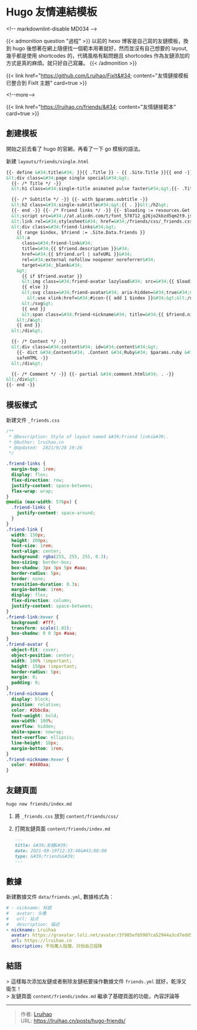 # Hugo 友情連結模板

&lt;!-- markdownlint-disable MD034 --&gt;

{{&lt; admonition question &#34;過程&#34; &gt;}}
以前的 hexo 博客是自己寫的友鏈模板，換到 hugo 後想著在網上隨便找一個範本用著就好，然而並沒有自己想要的 layout, 幾乎都是使用 shortcodes 的，代碼風格有點問題且 shortcodes 作為友鏈添加的方式是真的麻煩。就只好自己寫羅。
{{&lt; /admonition &gt;}}

{{&lt; link href=&#34;https://github.com/Lruihao/FixIt&#34; content=&#34;友情鏈接模板已整合到 FixIt 主題&#34; card=true &gt;}}

&lt;!--more--&gt;

{{&lt; link href=&#34;https://lruihao.cn/friends/&#34; content=&#34;友情鏈接範本&#34; card=true &gt;}}

## 創建模板

開始之前去看了 hugo 的官網，再看了一下 go 模板的語法。

新建 `layouts/friends/single.html`

```html
{{- define &#34;title&#34; }}{{ .Title }} - {{ .Site.Title }}{{ end -}} {{- define &#34;content&#34; -}} {{- $params := .Scratch.Get &#34;params&#34; -}}
&lt;div class=&#34;page single special&#34;&gt;
  {{- /* Title */ -}}
  &lt;h1 class=&#34;single-title animated pulse faster&#34;&gt;{{- .Title -}}&lt;/h1&gt;

  {{- /* Subtitle */ -}} {{- with $params.subtitle -}}
  &lt;h2 class=&#34;single-subtitle&#34;&gt;{{ . }}&lt;/h2&gt;
  {{- end -}} {{- /* Friend links */ -}} {{- $loading := resources.Get &#34;svg/loading.svg&#34; | minify -}}
  &lt;script src=&#34;//at.alicdn.com/t/font_578712_g26jo2kbzd5qm2t9.js&#34;&gt;&lt;/script&gt;
  &lt;link rel=&#34;stylesheet&#34; href=&#34;/friends/css/_friends.css&#34; /&gt;
  &lt;div class=&#34;friend-links&#34;&gt;
    {{ range $index, $friend := .Site.Data.friends }}
    &lt;a
      class=&#34;friend-link&#34;
      title=&#34;{{ $friend.description }}&#34;
      href=&#34;{{ $friend.url | safeURL }}&#34;
      rel=&#34;external nofollow noopener noreferrer&#34;
      target=&#34;_blank&#34;
    &gt;
      {{ if $friend.avatar }}
      &lt;img class=&#34;friend-avatar lazyload&#34; src=&#34;{{ $loading.RelPermalink }}&#34; data-src=&#34;{{ $friend.avatar }}&#34; alt=&#34;{{ $friend.nickname }}&#34; /&gt;
      {{ else }}
      &lt;svg class=&#34;friend-avatar&#34; aria-hidden=&#34;true&#34;&gt;
        &lt;use xlink:href=&#34;#icon-{{ add 1 $index }}&#34;&gt;&lt;/use&gt;
      &lt;/svg&gt;
      {{ end }}
      &lt;span class=&#34;friend-nickname&#34; title=&#34;{{ $friend.nickname }}&#34;&gt;@{{ $friend.nickname }}&lt;/span&gt;
    &lt;/a&gt;
    {{ end }}
  &lt;/div&gt;

  {{- /* Content */ -}}
  &lt;div class=&#34;content&#34; id=&#34;content&#34;&gt;
    {{- dict &#34;Content&#34; .Content &#34;Ruby&#34; $params.ruby &#34;Fraction&#34; $params.fraction &#34;Fontawesome&#34; $params.fontawesome | partial &#34;function/content.html&#34; |
    safeHTML -}}
  &lt;/div&gt;

  {{- /* Comment */ -}} {{- partial &#34;comment.html&#34; . -}}
&lt;/div&gt;
{{- end -}}
```

## 模板樣式

新建文件 `_friends.css`

```css
/**
 * @Description: Style of layout named &#39;Friend links&#39;.
 * @Author: lruihao.cn
 * @Updated:  2021/9/20 19:26
 */

.friend-links {
  margin-top: 1rem;
  display: flex;
  flex-direction: row;
  justify-content: space-between;
  flex-wrap: wrap;
}
@media (max-width: 576px) {
  .friend-links {
    justify-content: space-around;
  }
}
.friend-link {
  width: 150px;
  height: 200px;
  font-size: 1rem;
  text-align: center;
  background: rgba(255, 255, 255, 0.3);
  box-sizing: border-box;
  box-shadow: 3px 3px 5px #aaa;
  border-radius: 5px;
  border: none;
  transition-duration: 0.3s;
  margin-bottom: 1rem;
  display: flex;
  flex-direction: column;
  justify-content: space-between;
}
.friend-link:hover {
  background: #fff;
  transform: scale(1.03);
  box-shadow: 0 0 3px #aaa;
}
.friend-avatar {
  object-fit: cover;
  object-position: center;
  width: 100% !important;
  height: 150px !important;
  border-radius: 5px;
  margin: 0;
  padding: 0;
}
.friend-nickname {
  display: block;
  position: relative;
  color: #2bbc8a;
  font-weight: bold;
  max-width: 100%;
  overflow: hidden;
  white-space: nowrap;
  text-overflow: ellipsis;
  line-height: 18px;
  margin-bottom: 1rem;
}
.friend-nickname:hover {
  color: #d480aa;
}
```

## 友鏈頁面

```bash
hugo new friends/index.md
```

1. 將 `_friends.css` 放到 `content/friends/css/`
2. 打開友鏈頁面 `content/friends/index.md`

   ```md
   ---
   title: &#39;友鏈&#39;
   date: 2021-09-19T12:33:48&#43;08:00
   type: &#39;friends&#39;
   ---
   ```

## 數據

新建數據文件 `data/friends.yml`, 數據格式為：

```yaml
# - nickname: 标题
#   avatar: 头像
#   url: 站点
#   description: 描述
- nickname: Lruihao
  avatar: https://gravatar.loli.net/avatar/3f985efb5907ca52944a3cd7edd51606?d=wavatar&amp;v=1.3.10
  url: https://lruihao.cn
  description: 不怕萬人阻擋，只怕自己投降
```

## 結語

&gt; 這樣每次添加友鏈或者刪除友鏈衹要操作數據文件 `friends.yml` 就好，乾淨又衛生！  
&gt; 友鏈頁面 `content/friends/index.md` 繼承了基礎頁面的功能，內容評論等


---

> 作者: [Lruihao](https://github.com/Lruihao)  
> URL: https://lruihao.cn/posts/hugo-friends/  

